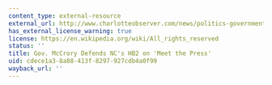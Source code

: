 ```yaml
---
content_type: external-resource
external_url: http://www.charlotteobserver.com/news/politics-government/article72324082.html
has_external_license_warning: true
license: https://en.wikipedia.org/wiki/All_rights_reserved
status: ''
title: Gov. McCrory Defends NC's HB2 on 'Meet the Press'
uid: cdece1a3-8a88-413f-8297-927cdb4a0f99
wayback_url: ''
---
```

